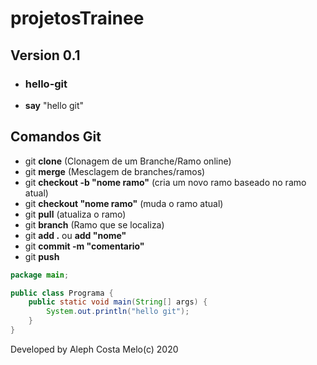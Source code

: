 # projetosTrainee

## Version 0.1
- ### hello-git
- **say** "hello git"

## Comandos Git
- git **clone** (Clonagem de um Branche/Ramo online)
- git **merge** (Mesclagem de branches/ramos)
- git **checkout -b "nome ramo"** (cria um novo ramo baseado no ramo atual)
- git **checkout "nome ramo"** (muda o ramo atual)
- git **pull** (atualiza o ramo)
- git **branch** (Ramo que se localiza)
- git **add .** ou **add "nome"**
- git **commit -m "comentario"**
- git **push**


```java
package main;

public class Programa {
    public static void main(String[] args) {
        System.out.println("hello git");
    }
}

```
Developed by Aleph Costa Melo(c) 2020
